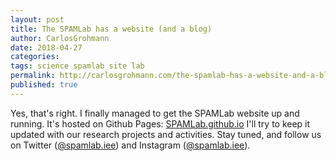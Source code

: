 ```yaml
---
layout: post
title: The SPAMLab has a website (and a blog)
author: CarlosGrohmann
date: 2018-04-27
categories: 
tags: science spamlab site lab 
permalink: http://carlosgrohmann.com/the-spamlab-has-a-website-and-a-blog/
published: true
---
```



Yes, that's right. I finally managed to get the SPAMLab website up and running. It's hosted on Github Pages: [SPAMLab.github.io](https://spamlab.github.io) I'll try to keep it updated with our research projects and activities. Stay tuned, and follow us on Twitter ([@spamlab.iee](https://twitter.com/spamlab.iee)) and Instagram ([@spamlab.iee](https://www.instagram.com/spamlab.iee)).
